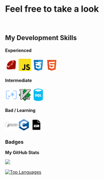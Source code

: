 # Feel free to take a look

<a href="https://www.twitter.com/er_contreras_" target="_blank" rel="noreferrer"><img src="https://img.shields.io/twitter/follow/er_contreras_" alt=""/></a>
<a href="https://www.linkedin.com/in/er-contreras" target="_blank" rel="noreferrer"><img src="https://img.shields.io/badge/-LinkedIn-blue?style=flat-square&logo=Linkedin&logoColor=white&link=https://www.linkedin.com/in/er-contreras/" alt=""/></a>
    
## My Development Skills

#### Experienced
<p>
    <img alt="Ruby" title="JavaScript" src="icons/ruby.svg" height="40">
    <img alt="JavaScript" title="JavaScript" src="icons/javascript.svg" height="40">
    <img alt="CSS" title="CSS" src="icons/css.svg" height="40">
    <img alt="HTML" title="HTML" src="icons/html.svg" height="40">
</p>

#### Intermediate
<p>
    <img alt="Regular Expressions" title="Regular Expressions" src="icons/regex.svg" height="40">
    <img alt="Vim" title="Vim" src="icons/vim.svg" height="40">
    <img alt="SQL" title="SQL" src="icons/sql.svg" height="40">

</p>

#### Bad / Learning
<p>
    <img alt="zsh" title="Bash" src="icons/bash.svg" height="40">
    <img alt="C" title="C" src="icons/c.svg" height="40">
    <img alt="Assembly" title="ASM" src="icons/asm.svg" height="40">
</p>

### Badges

<b>My GitHub Stats</b>

<a href="http://www.github.com/er-contreras"><img src="https://github-readme-streak-stats.herokuapp.com/?user=er-contreras&stroke=ffffff&background=1c1917&ring=0891b2&fire=0891b2&currStreakNum=ffffff&currStreakLabel=0891b2&sideNums=ffffff&sideLabels=ffffff&dates=ffffff&hide_border=true" /></a>

<a href="https://github.com/er-contreras" align="left"><img src="https://github-readme-stats.vercel.app/api/top-langs/?username=er-contreras&langs_count=10&title_color=0891b2&text_color=ffffff&icon_color=0891b2&bg_color=1c1917&hide_border=true&locale=en&custom_title=Top%20%Languages" alt="Top Languages" /></a>
